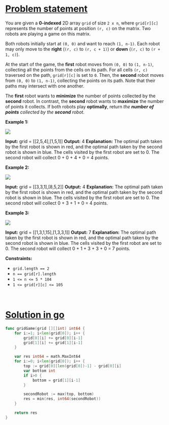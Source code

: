 # [Problem statement](https://leetcode.com/problems/grid-game)

You are given a **0-indexed** 2D array `grid` of size `2 x n`, where `grid[r][c]` represents the number of points at position `(r, c)` on the matrix. Two robots are playing a game on this matrix.

Both robots initially start at `(0, 0)` and want to reach `(1, n-1)`. Each robot may only move to the **right** (`(r, c)` to `(r, c + 1)`) or **down** (`(r, c)` to `(r + 1, c)`).

At the start of the game, the **first** robot moves from `(0, 0)` to `(1, n-1)`, collecting all the points from the cells on its path. For all cells `(r, c)` traversed on the path, `grid[r][c]` is set to `0`. Then, the **second** robot moves from `(0, 0)` to `(1, n-1)`, collecting the points on its path. Note that their paths may intersect with one another.

The **first** robot wants to **minimize** the number of points collected by the **second** robot. In contrast, the **second** robot wants to **maximize** the number of points it collects. If both robots play **optimally**, return _the **number of points** collected by the **second** robot._

**Example 1:**

![](https://assets.leetcode.com/uploads/2021/09/08/a1.png) 


**Input:** grid = [[2,5,4],[1,5,1]]
**Output:** 4
**Explanation:** The optimal path taken by the first robot is shown in red, and the optimal path taken by the second robot is shown in blue.
The cells visited by the first robot are set to 0.
The second robot will collect 0 + 0 + 4 + 0 = 4 points.

**Example 2:**

![](https://assets.leetcode.com/uploads/2021/09/08/a2.png) 


**Input:** grid = [[3,3,1],[8,5,2]]
**Output:** 4
**Explanation:** The optimal path taken by the first robot is shown in red, and the optimal path taken by the second robot is shown in blue.
The cells visited by the first robot are set to 0.
The second robot will collect 0 + 3 + 1 + 0 = 4 points.

**Example 3:**

![](https://assets.leetcode.com/uploads/2021/09/08/a3.png) 


**Input:** grid = [[1,3,1,15],[1,3,3,1]]
**Output:** 7
**Explanation:** The optimal path taken by the first robot is shown in red, and the optimal path taken by the second robot is shown in blue.
The cells visited by the first robot are set to 0.
The second robot will collect 0 + 1 + 3 + 3 + 0 = 7 points.

**Constraints:**

* `grid.length == 2`
* `n == grid[r].length`
* `1 <= n <= 5 * 104`
* `1 <= grid[r][c] <= 105`

<br />

# [Solution in go](https://leetcode.com/submissions/detail/1144367265/)

```go
func gridGame(grid [][]int) int64 {
    for i:=1; i<len(grid[0]); i++ {
        grid[0][i] += grid[0][i-1]
        grid[1][i] += grid[1][i-1]
    }

    var res int64 = math.MaxInt64
    for i:=0; i<len(grid[0]); i++ {
        top := grid[0][len(grid[0])-1] - grid[0][i]
        var bottom int
        if i>0 {
            bottom = grid[1][i-1]
        }

        secondRobot := max(top, bottom)
        res = min(res, int64(secondRobot))
    }

    return res
}
```